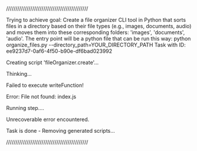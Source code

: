 
////////////////////////////////////////////

Trying to achieve goal: Create a file organizer CLI tool in Python that sorts files in a directory based on their file types (e.g., images, documents, audio) and moves them into these corresponding folders: 'images', 'documents', 'audio'. The entry point will be a python file that can be run this way: python organize_files.py --directory_path=YOUR_DIRECTORY_PATH
Task with ID: ee9237d7-0af6-4f50-b90e-df6bad023992

Creating script 'fileOrganizer.create'...
  


Thinking...

Failed to execute writeFunction!

Error: File not found: index.js
  


Running step....

Unrecoverable error encountered.
  


Task is done - Removing generated scripts...

////////////////////////////////////////////



